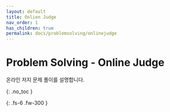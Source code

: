 ```yaml
---
layout: default
title: Onlien Judge
nav_order: 1
has_children: true
permalink: docs/problemsolving/onlinejudge
---
```


# Problem Solving - Online Judge

온라인 저지 문제 풀이를 설명합니다.

{: .no_toc }

{: .fs-6 .fw-300 }